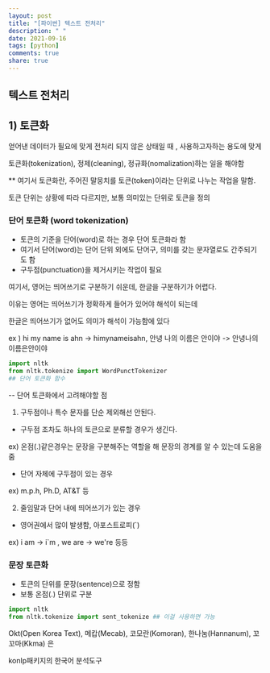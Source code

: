 ```yaml
---
layout: post
title: "[파이썬] 텍스트 전처리"
description: " "
date: 2021-09-16
tags: [python]
comments: true
share: true
---
```


## 텍스트 전처리

## 1) 토큰화

얻어낸 데이터가 필요에 맞게 전처리 되지 않은 상태일 때 , 사용하고자하는 용도에 맞게

토큰화(tokenization), 정제(cleaning), 정규화(nomalization)하는 일을 해야함

** 여기서 토큰화란, 주어진 말뭉치를 토큰(token)이라는 단위로 나누는 작업을 말함.

토큰 단위는 상황에 따라 다르지만, 보통 의미있는 단위로 토큰을 정의



### 단어 토큰화 (word tokenization)

- 토큰의 기준을 단어(word)로 하는 경우 단어 토큰화라 함
- 여기서 단어(word)는 단어 단위 외에도 단어구, 의미를 갖는 문자열로도 간주되기도 함
- 구두점(punctuation)을 제거시키는 작업이 필요

여기서, 영어는 띄어쓰기로 구분하기 쉬운데, 한글을 구분하기가 어렵다.

이유는 영어는 띄어쓰기가 정확하게 들어가 있어야 해석이 되는데

한글은 띄어쓰기가 없어도 의미가 해석이 가능함에 있다

ex ) hi my name is ahn  -> himynameisahn,  안녕 나의 이름은 안이야 -> 안녕나의이름은안이야

```python
import nltk  
from nltk.tokenize import WordPunctTokenizer 
## 단어 토큰화 함수
```

-- 단어 토큰화에서 고려해야할 점

1. 구두점이나 특수 문자를 단순 제외해선 안된다.

- 구두점 조차도 하나의 토큰으로 분류할 경우가 생긴다. 

ex) 온점(.)같은경우는 문장을 구분해주는 역할을 해 문장의 경계를 알 수 있는데 도움을 줌

- 단어 자체에 구두점이 있는 경우

ex) m.p.h, Ph.D, AT&T 등

2. 줄임말과 단어 내에 띄어쓰기가 있는 경우

- 영어권에서 많이 발생함, 아포스트로피(`)

ex) i am -> i`m ,  we are -> we're 등등

### 문장 토큰화

- 토큰의 단위를 문장(sentence)으로 정함
- 보통 온점(.) 단위로 구분

```python
import nltk
from nltk.tokenize import sent_tokenize ## 이걸 사용하면 가능
```

Okt(Open Korea Text), 메캅(Mecab), 코모란(Komoran), 한나눔(Hannanum), 꼬꼬마(Kkma) 은 

konlp패키지의 한국어 분석도구

